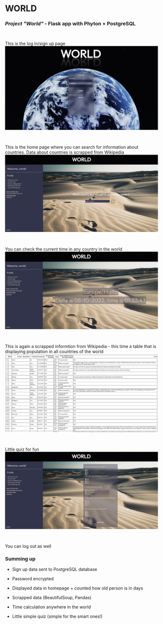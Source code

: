 # WORLD
### *Project "World"* - Flask app with Phyton + PostgreSQL
<br>
<p>
  This is the log in/sign up page
  <br />
  <img src="static/pics/world-login.jpg" />
</p>
<br>
<p>
  This is the home page where you can search for information about countries. Data about countries is scrapped from Wikipedia
  
  <img src="static/pics/world-home.jpg" />
</p>
<br>
<p>
  You can check the current time in any country in the world
  <img src="static/pics/world-time.jpg" />
</p>
<br>
<p>
  This is again a scrapped informtion from Wikipedia - this time a table that is displaying population in all countries of the world
  <img src="static/pics/world-table.jpg" />
</p>
<br>
<p>
  Little quiz for fun
  <img src="static/pics/world-quiz.jpg" />
</p>
<br>
<p>
   You can log out as well
</p>

### Summing up
* Sign up data sent to PostgreSQL database

* Password encrypted

* Displayed data in homepage + counted how old person is in days

* Scrapped data (BeautifulSoup, Pandas)

* Time calculation anywhere in the world

* Little simple quiz (simple for the smart ones!)
